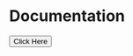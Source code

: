 
<h1> Documentation </h1>
<!--  <a  href="https://docs.jupyter.org/en/latest/"  target="_blank">Click Here</a> -->

<button onclick="document.location='https://docs.jupyter.org/en/latest/'">Click Here</button>

